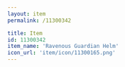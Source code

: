 ```yaml
---
layout: item
permalink: /11300342

title: Item
id: 11300342
item_name: 'Ravenous Guardian Helm'
icon_url: 'item/icon/11300165.png'
---
```

